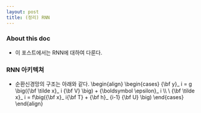 ```yaml
---
layout: post 
title: (정리) RNN
---
```


### About this doc 

- 이 포스트에서는 RNN에 대하여 다룬다. 

### RNN 아키텍쳐

- 순환신경망의 구조는 아래와 같다. 
\begin{align}
\begin{cases}
{\bf y}_ i = g \big({\bf \tilde x}_ i {\bf V} \big) + {\boldsymbol \epsilon}_ i \\\\ \\ 
{\bf \tilde x}_ i = f\big({\bf x}_ i{\bf T} + {\bf h}_ {i-1} {\bf U} \big)
\end{cases}
\end{align}

